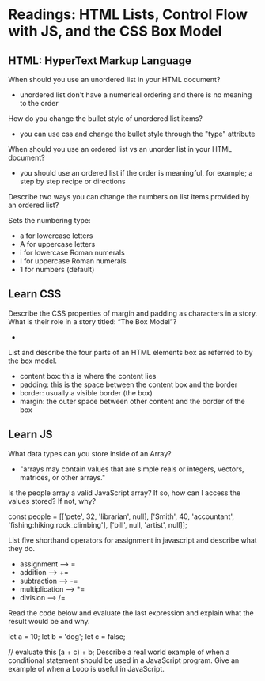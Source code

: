 # Readings: HTML Lists, Control Flow with JS, and the CSS Box Model

## HTML: HyperText Markup Language

When should you use an unordered list in your HTML document?

- unordered list don't have a numerical ordering and there is no meaning to the order

How do you change the bullet style of unordered list items?

- you can use css and change the bullet style through the "type" attribute

When should you use an ordered list vs an unorder list in your HTML document?

- you should use an ordered list if the order is meaningful, for example; a step by step recipe or directions

Describe two ways you can change the numbers on list items provided by an ordered list?

Sets the numbering type:

- a for lowercase letters
- A for uppercase letters
- i for lowercase Roman numerals
- I for uppercase Roman numerals
- 1 for numbers (default)

## Learn CSS

Describe the CSS properties of margin and padding as characters in a story. What is their role in a story titled: “The Box Model”?

- 

List and describe the four parts of an HTML elements box as referred to by the box model.

- content box: this is where the content lies
- padding: this is the space between the content box and the border
- border: usually a visible border (the box)
- margin: the outer space between other content and the border of the box

## Learn JS

What data types can you store inside of an Array?

- "arrays may contain values that are simple reals or integers, vectors, matrices, or other arrays."

Is the people array a valid JavaScript array? If so, how can I access the values stored? If not, why?

 const people = [['pete', 32, 'librarian', null], ['Smith', 40, 'accountant', 'fishing:hiking:rock_climbing'], ['bill', null, 'artist', null]];

List five shorthand operators for assignment in javascript and describe what they do.

- assignment --> =
- addition --> +=
- subtraction --> -=
- multiplication --> *=
- division --> /=

Read the code below and evaluate the last expression and explain what the result would be and why.

 let a = 10;
 let b = 'dog';
 let c = false;

 // evaluate this
 (a + c) + b;
Describe a real world example of when a conditional statement should be used in a JavaScript program.
Give an example of when a Loop is useful in JavaScript.
